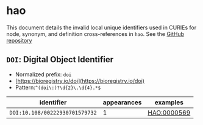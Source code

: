 # hao

This document details the invalid local unique identifiers used in CURIEs
for node, synonym, and definition cross-references in `hao`. See the [GitHub repository](https://github.com/hymao/hao)


## `DOI`: Digital Object Identifier

- Normalized prefix: `doi`
- [https://bioregistry.io/doi](https://bioregistry.io/doi)
- Pattern:`^(doi\:)?\d{2}\.\d{4}.*$`

| identifier                     |   appearances | examples                                          |
|--------------------------------|---------------|---------------------------------------------------|
| `DOI:10.108/00222930701579732` |             1 | [HAO:0000569](https://bioregistry.io/HAO:0000569) |


